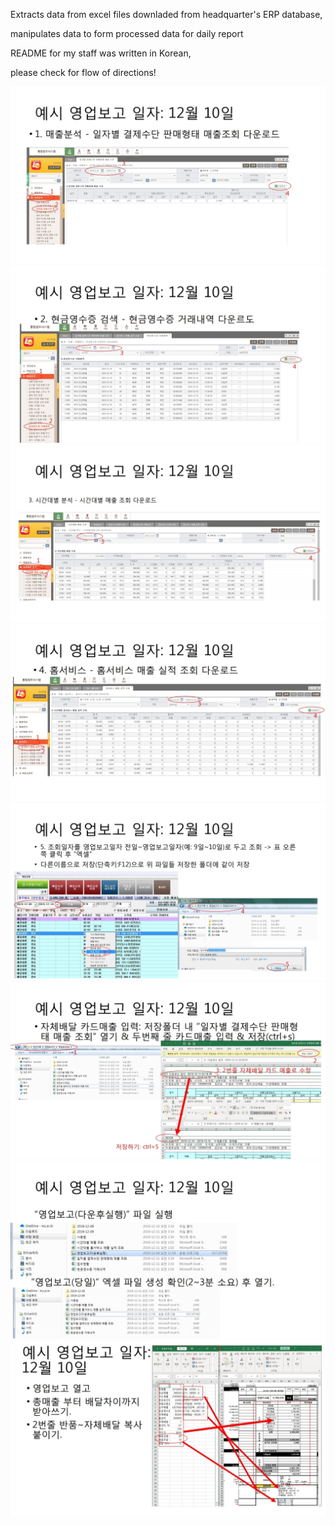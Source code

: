Extracts data from excel files downladed from headquarter's ERP database,

manipulates data to form processed data for daily report

README for my staff was written in Korean,

please check for flow of directions!

![2.jpeg](readme/2.jpg)
![3.jpeg](readme/3.jpg)
![4.jpeg](readme/4.jpg)
![5.jpeg](readme/5.jpg)
![6.jpeg](readme/6.jpg)
![7.jpeg](readme/7.jpg)
![8.jpeg](readme/8.jpg)
![9.jpeg](readme/9.jpg)
